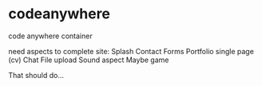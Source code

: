 # codeanywhere
code anywhere container

need aspects to complete site: 
Splash
Contact Forms
Portfolio single page (cv)
Chat
File upload
Sound aspect
Maybe game

That should do...
